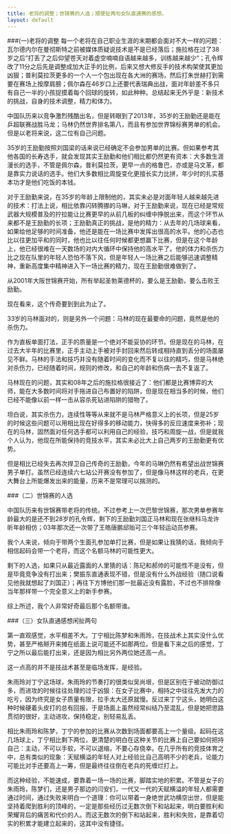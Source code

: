 ```yaml
---
title: 老将的调整；世锦赛的人选；顺便扯两句女队直通赛的感想。
layout: default
---
```


###(一)老将的调整
每一个老将在自己职业生涯的末期都会面对不大一样的问题：瓦尔德内尔在曼彻斯特之前被媒体质疑说技术是不是已经落后；施拉格在过了38岁之后”打丢了之后仰望苍天对着虚空喃喃自语越来越多，训练越来越少“；孔令辉改了11分之后先是调整成加大正手的比例，后来又想大修反手的技术构架使其更加凶狠；普利莫拉茨更多的一个人一个包出现在各大洲的赛场，然后打朱世赫打到需要在赛场上按摩肩膀；佩尔森在46岁口上还要代表瑞典出战，面对年龄差不多只有自己一半的小孩捉摸着每个回球的旋转，如此种种。总结起来无外乎是：新技术的挑战，自身的技术调整，精力和体力。

中国队历来以竞争激烈残酷出名，但是转眼到了2013年，35岁的王励勤还是能在乒超联赛战胜马龙；马林仍然世界排名第八，而且有参加世界锦标赛男单的机会。但是以老将来说，这二位有自己问题。

35岁的王励勤按照刘国梁的话来说已经确定不会参加男单的比赛。但如果参考其他各国的长寿选手，就会发现其实王励勤和他们相比都仍然更有资本：大多数生涯漫长的选手，不管是佩尔森，普利莫拉茨，更早一点的格鲁巴，亦或是马文革，都是靠实力说话的选手。他们大多数相比周旋变化更擅长实力比拼，年少时的扎实基本功才是他们吃饭的本钱。

对于王励勤来说，在35岁的年龄上限制他的，其实未必是对面年轻人越来越先进的技术：打法上说，相比依靠闪转腾挪的马琳，对于王励勤来说，现在已经是常规武器大规模普及的拧拉能让比赛更早的从前几板的纠缠中挣脱出来，而这个环节从来都不是王励勤的长项；王励勤真正的挑战，是他的精力：从去年的几场球来看，如果给他足够的时间准备，他还是能在一场比赛中发挥出很高的水平。他的心态也比以往更加平和的同时，他也比以往任何时候都更想赢下比赛，但是在这个年龄上，他已经很难在一天数场的对内大循环中保持他的高水平了。他的体力和杀伤力比之现在队里的年轻人恐怕不落下风，但是年轻人一场比赛之后能够迅速调整精神，重新高度集中精神进入下一场比赛的精力，现在王励勤很难做到了。

从2001年大阪世锦赛开始，所有举起圣勃莱德杯的，要么是王励勤，要么击败王励勤。

现在看来，这个传奇要到到此为止了。


33岁的马林面对的，则是另外一个问题：马林的现在最要命的问题，竟然是他的杀伤力。

作为直板单面打法，正手的质量是一个绝对不能妥协的环节。但是现在的马林，在过去大半年的比赛里，正手主动上手被对手封回来然后转成相持直到丢分的场面屡见不鲜。马林的手法和技巧并没有随着时间的变化而不复以往的精巧，但是马林绝对杀伤力，已经随着时间，规则的修改，和自己的年龄和伤病一去不复返了。

马林现在的问题，其实和08年之后的施拉格很接近了：他们都是比赛博弈的大师，能在大多数时间将对手拖进自己布置好的陷阱，但是现在相当多的时候，他们已经不能像以前一样一击从容杀死钻进陷阱的猎物了。

坦白说，其实杀伤力，连续性等等从来就不是马林严格意义上的长项，但是25岁的时候这些问题可以用相比现在好得多的移动能力，快得多的反应速度来弥补；现在的马林，固然面对任何选手都可以利用自己的经验，技巧和周旋一战，但是就我个人认为，他现在所能保持的竞技水平，其实未必比大上自己两岁的王励勤更有优势。

但是相比已经失去再次捍卫自己传奇的王励勤，今年的马琳仍然有希望出战世锦赛男子单打。虽然已经连续六七站公开赛没有参加了，但是像马林这样的老兵，在更大舞台上所能爆发出来的能量，历来不是常理可以揣测的。


###（二）世锦赛的人选

中国队历来有世锦赛带老将的传统。不过参考上一次巴黎世锦赛，那次男单参赛年龄最大的是还不到28岁的孔令辉，剩下的王励勤刘国正马林和现在张继科马龙许昕年龄相仿；03年那次还一次带了王皓唐鹏邱贻可三个年轻运动员参赛。

我个人来说，倾向于带两个生面孔参加单打比赛，但是如果让我猜的话，我倾向于相信起码会带一个老将，而这个名额马林的可能性更大。

剩下的人选，如果只从最近露面的人里猜的话：陈玘和郝帅的可能性不是没有，但是毕竟竞争没有打出来；樊振东直通表现不错，但是没有什么外战经验（随口说看见他我就想起了刘国正）；再往下方博他们那一批最近没有露脸，不过也不排除像当年那样带一个完全意义上的新手参赛。

综上所述，我个人非常好奇最后那个名额带谁。


###（三）女队直通感想闲扯两句

第一直观感觉，水平相差不大。丁宁相比陈梦和朱雨玲，在技战术上其实没什么优势，甚至严格掰开来摊在纸面上说可能还不如那两位。但是看下来之后的感觉，丁宁之所以最后能打出来，还是因为相比另外两位她还高一点。

这一点高的并不是技战术甚至是临场发挥，是经验。

朱雨玲对丁宁这场球，朱雨玲的节奏打的很类似吴尚垠，但是区别在于被动防御过多，而进攻的时候往往处理的过于凶狠：在女子比赛中，相持之中往往先发大力的吃亏，因为终究是女子质量有限，拉手太大还原就慢。反过来丁宁这头，她明白这种时候硬着头皮打的总有回报，于是场面上虽然经常纠结乃至混乱，但是她把思路贯彻的很好，主动进攻，保持稳定，别轻易乱丢。

相比朱雨玲和陈梦，丁宁的参加的比赛从次数到场面都要高上一个量级。起码在这几场球上，丁宁相比剩下两位，更清楚的明白在这种关节的比赛上自己要如何把持自己：主动，不可以手软，不可以退缩，不要心存侥幸。在几乎所有的竞技体育之中，总有类似的现象：天赋横溢的年轻人对上经验比自己高明不少的老兵，论能力可能比对手还要高上一筹，但是最终往往倒在老兵的死缠烂打上。

而这种经验，不能速成，要靠着一场一场的比赛，脚踏实地的积累。不管是女子的朱雨玲，陈梦们，还是男子那边的闫安们，一代又一代的天赋横溢的年轻人都需要通过时间，通过失败来明白一个道理：你可以带着一身绝世武功横空出世，但是能坚持着爬到胜利的顶峰的，一定是那些经历过无数次倒下和站起来，明白要胜利和荣耀背后的痛苦和代价的人。而这无数次的倒下和站起来，胜利和失败，是靠着切实的积累才能建立起来的，这其中没有捷径。